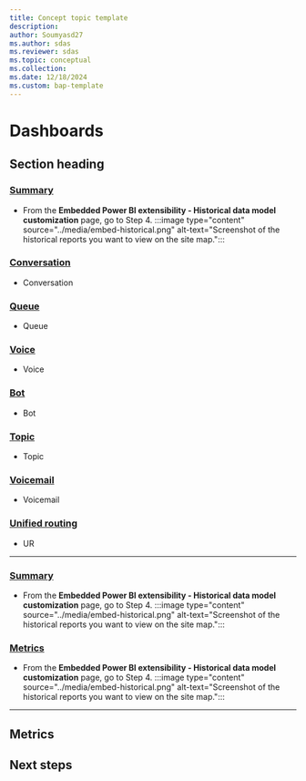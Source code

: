 ```yaml
---
title: Concept topic template 
description: 
author: Soumyasd27
ms.author: sdas
ms.reviewer: sdas
ms.topic: conceptual
ms.collection:
ms.date: 12/18/2024
ms.custom: bap-template
---
```



# Dashboards


## Section heading

### [Summary](#tab/realtimedatamodelcustomization)

- From the **Embedded Power BI extensibility - Historical data model customization** page, go to Step 4.
    :::image type="content" source="../media/embed-historical.png" alt-text="Screenshot of the historical reports you want to view on the site map.":::

### [Conversation](#tab/historicaldatamodelcustomization)

- Conversation

### [Queue](#tab/realtimedatamodelcustomization)

- Queue

### [Voice](#tab/historicaldatamodelcustomization)

- Voice

### [Bot](#tab/historicaldatamodelcustomization)

- Bot

### [Topic](#tab/historicaldatamodelcustomization)

- Topic

### [Voicemail](#tab/historicaldatamodelcustomization)

- Voicemail

### [Unified routing](#tab/historicaldatamodelcustomization)

- UR

---

### [Summary](#tab/realtimedatamodelcustomization)

- From the **Embedded Power BI extensibility - Historical data model customization** page, go to Step 4.
    :::image type="content" source="../media/embed-historical.png" alt-text="Screenshot of the historical reports you want to view on the site map.":::

### [Metrics](#tab/realtimedatamodelcustomization)

- From the **Embedded Power BI extensibility - Historical data model customization** page, go to Step 4.
    :::image type="content" source="../media/embed-historical.png" alt-text="Screenshot of the historical reports you want to view on the site map.":::

---
## Metrics

## Next steps


